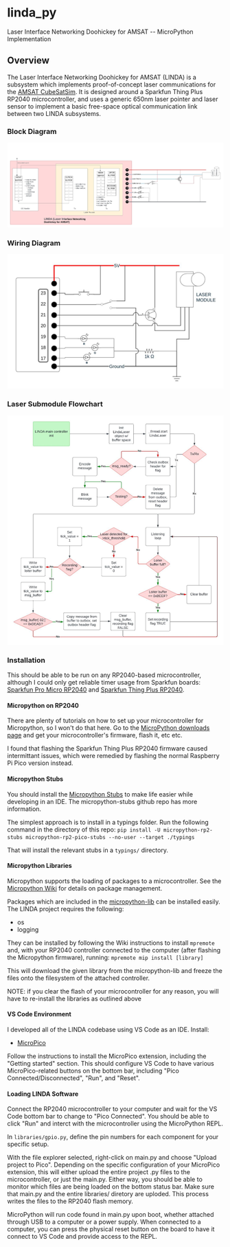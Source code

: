 # linda_py

Laser Interface Networking Doohickey for AMSAT -- MicroPython Implementation

## Overview

The Laser Interface Networking Doohickey for AMSAT (LINDA) is a subsystem which implements proof-of-concept laser communications for the [AMSAT CubeSatSim](https://github.com/alanbjohnston/CubeSatSim). It is designed around a Sparkfun Thing Plus RP2040 microcontroller, and uses a generic 650nm laser pointer and laser sensor to implement a basic free-space optical communication link between two LINDA subsystems.

### Block Diagram

![Linda Block Diagram](./doc/LINDA%20Block%20Diagram.jpeg)

### Wiring Diagram

![Linda Wiring Diagram](./doc/linda_wiring_diagram_nomodsplit.jpg)

### Laser Submodule Flowchart

![LINDA Laser Submodule Flowchart](./doc/LINDA%20Laser%20Flowchart.jpeg)

### Installation

This should be able to be run on any RP2040-based microcontroller, although I could only get reliable timer usage from Sparkfun boards: [Sparkfun Pro Micro RP2040](https://www.sparkfun.com/products/18288) and [Sparkfun Thing Plus RP2040](https://www.sparkfun.com/products/17745).

#### Micropython on RP2040

There are plenty of tutorials on how to set up your microcontroller for Micropython, so I won't do that here. Go to the [MicroPython downloads page](https://micropython.org/download/?mcu=rp2040) and get your microcontroller's firmware, flash it, etc etc.

I found that flashing the Sparkfun Thing Plus RP2040 firmware caused intermittant issues, which were remedied by flashing the normal Raspberry Pi Pico version instead.

#### Micropython Stubs

You should install the [Micropython Stubs](https://github.com/Josverl/micropython-stubs) to make life easier while developing in an IDE. The micropython-stubs github repo has more information.

The simplest approach is to install in a typings folder. Run the following command in the directory of this repo: ```pip install -U micropython-rp2-stubs micropython-rp2-pico-stubs --no-user --target ./typings```

That will install the relevant stubs in a ```typings/``` directory.

#### Micropython Libraries

Micropython supports the loading of packages to a microcontroller. See the [Micropython Wiki](https://docs.micropython.org/en/latest/reference/packages.html#packages) for details on package management.

Packages which are included in the [micropython-lib](https://github.com/micropython/micropython-lib) can be installed easily. The LINDA project requires the following:

* os
* logging

They can be installed by following the Wiki instructions to install ```mpremote``` and, with your RP2040 controller connected to the computer (after flashing the Micropython firmware), running: ```mpremote mip install [library]```

This will download the given library from the micropython-lib and freeze the files onto the filesystem of the attached controller.

NOTE: if you clear the flash of your microcontroller for any reason, you will have to re-install the libraries as outlined above

#### VS Code Environment

I developed all of the LINDA codebase using VS Code as an IDE. Install:

* [MicroPico](https://marketplace.visualstudio.com/items?itemName=paulober.pico-w-go)

Follow the instructions to install the MicroPico extension, including the "Getting started" section. This should configure VS Code to have various MicroPico-related buttons on the bottom bar, including "Pico Connected/Disconnected", "Run", and "Reset".

#### Loading LINDA Software

Connect the RP2040 microcontroller to your computer and wait for the VS Code bottom bar to change to "Pico Connected". You should be able to click "Run" and interct with the microcontroller using the MicroPython REPL.

In ```libraries/gpio.py```, define the pin numbers for each component for your specific setup.

With the file explorer selected, right-click on main.py and choose "Upload project to Pico". Depending on the specific configuration of your MicroPico extension, this will either upload the entire project .py files to the microcontroller, or just the main.py. Either way, you should be able to monitor which files are being loaded on the bottom status bar. Make sure that main.py and the entire libraries/ diretory are uploded. This process writes the files to the RP2040 flash memory.

MicroPython will run code found in main.py upon boot, whether attached through USB to a computer or a power supply. When connected to a computer, you can press the physical reset button on the board to have it connect to VS Code and provide access to the REPL.